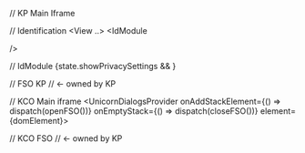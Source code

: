 // KP Main Iframe
<UnicornDialogs>
  <Identification
    name={...}
    onComplete={}
  />
</UnicornDialogs>

// Identification
<View ..>
  <IdModule

  />
</View>

// IdModule
{state.showPrivacySettings &&
  <UnicornDialogs>
    <PrivacySettings />
  </UnicornDialogs>
}

// FSO KP
<UnicornDialogs>
  <Renderer /> // <- owned by KP
</UnicornDialogs>

// KCO Main iframe
<UnicornDialogsProvider
  onAddStackElement={() => dispatch(openFSO())}
  onEmptyStack={() => dispatch(closeFSO())}
  element={domElement}>
  <IdModule />
</UnicornDialogsProvider>

// KCO FSO
<UnicornDialogsProvider
  adapter={adapter}>
  <UnicornDialogs>
    <Renderer /> // <- owned by KP
  </UnicornDialogs>
</UnicornDialogsProvider>

